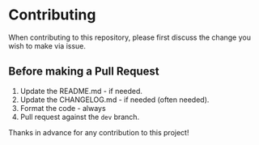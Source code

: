 # Contributing

When contributing to this repository, please first discuss the change you wish to make via issue.

## Before making a Pull Request

1. Update the README.md - if needed.
2. Update the CHANGELOG.md - if needed (often needed).
3. Format the code - always
4. Pull request against the `dev` branch.

Thanks in advance for any contribution to this project!